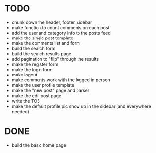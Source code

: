 TODO
====
* chunk down the header, footer, sidebar
* make function to count comments on each post
* add the user and category info to the posts feed
* make the single post template
* make the comments list and form
* build the search form
* build the search results page
* add pagination to "flip" through the results
* make the register form
* make the login form
* make logout
* make comments work with the logged in person
* make the user profile template
* make the "new post" page and parser
* make the edit post page
* write the TOS
* make the default profile pic show up in the sidebar (and everywhere needed)


DONE
====
* build the basic home page